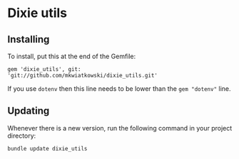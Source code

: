 # Dixie utils

## Installing

To install, put this at the end of the Gemfile:

```
gem 'dixie_utils', git: 'git://github.com/mkwiatkowski/dixie_utils.git'
```

If you use `dotenv` then this line needs to be lower than the `gem "dotenv"` line.

## Updating

Whenever there is a new version, run the following command in your project directory:

```
bundle update dixie_utils
```
